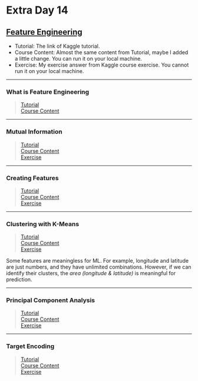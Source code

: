 # Extra Day 14

## [Feature Engineering](https://www.kaggle.com/learn/feature-engineering)

- Tutorial: The link of Kaggle tutorial.
- Course Content: Almost the same content from Tutorial, maybe I added a little change. You can run it on your local machine.
- Exercise: My exercise answer from Kaggle course exercise. You cannot run it on your local machine.

---

### What is Feature Engineering

> [Tutorial](https://www.kaggle.com/ryanholbrook/what-is-feature-engineering)<br>
> [Course Content](https://github.com/ZacksAmber/Kaggle-30-Days-of-ML/blob/main/Extra-Day-14/concrete-baseline.ipynb)

---

### Mutual Information

> [Tutorial](https://www.kaggle.com/ryanholbrook/mutual-information)<br>
> [Course Content](https://github.com/ZacksAmber/Kaggle-30-Days-of-ML/blob/main/Extra-Day-14/automobile-mutual-information.ipynb)<br>
> [Exercise](https://github.com/ZacksAmber/Kaggle-30-Days-of-ML/blob/main/Extra-Day-14/exercise-mutual-information.ipynb)

---

### Creating Features

> [Tutorial](https://www.kaggle.com/ryanholbrook/creating-features)<br>
> [Course Content](https://github.com/ZacksAmber/Kaggle-30-Days-of-ML/blob/main/Extra-Day-14/creating-features.ipynb)<br>
> [Exercise](https://github.com/ZacksAmber/Kaggle-30-Days-of-ML/blob/main/Extra-Day-14/exercise-creating-features.ipynb)

---


### Clustering with K-Means

> [Tutorial](https://www.kaggle.com/ryanholbrook/clustering-with-k-means)<br>
> [Course Content](https://github.com/ZacksAmber/Kaggle-30-Days-of-ML/blob/main/Extra-Day-14/clustering-with-k-means.ipynb)<br>
> [Exercise](https://github.com/ZacksAmber/Kaggle-30-Days-of-ML/blob/main/Extra-Day-14/exercise-clustering-with-k-means.ipynb)

Some features are meaningless for ML. For example, longitude and latitude are just numbers, and they have unlimited combinations. However, if we can identify their clusters, the *area (longitude & latitude)* is meaningful for prediction.

---


### Principal Component Analysis

> [Tutorial](https://www.kaggle.com/ryanholbrook/principal-component-analysis)<br>
> [Course Content](https://github.com/ZacksAmber/Kaggle-30-Days-of-ML/blob/main/Extra-Day-14/principal-component-analysis.ipynb)<br>
> [Exercise](https://github.com/ZacksAmber/Kaggle-30-Days-of-ML/blob/main/Extra-Day-14/exercise-principal-component-analysis.ipynb)

---


### Target Encoding

> [Tutorial](https://www.kaggle.com/ryanholbrook/target-encoding)<br>
> [Course Content](https://github.com/ZacksAmber/Kaggle-30-Days-of-ML/blob/main/Extra-Day-14/target-encoding.ipynb)<br>
> [Exercise](https://github.com/ZacksAmber/Kaggle-30-Days-of-ML/blob/main/Extra-Day-14/exercise-target-encoding.ipynb)
